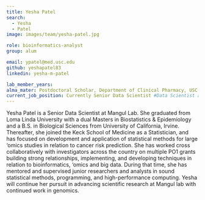 ```yaml
---
title: Yesha Patel
search:
  - Yesha 
  - Patel
image: images/team/yesha-patel.jpg

role: bioinformatics-analyst
group: alum

email: ypatel@med.usc.edu
github: yeshapatel83
linkedin: yesha-m-patel

lab_member_years: 
alma_mater: Postdoctoral Scholar, Department of Clinical Pharmacy, USC Alfred E. Mann School of Pharmacy and Pharmaceutical Sciences
current_job_position: Currently Senior Data Scientist #Data Scientist at Keck Medicine of USC
---
```


Yesha Patel is a Senior Data Scientist at Mangul Lab. She graduated from Loma Linda University with a dual Masters in Biostatistics & Epidemiology and a B.S. in Biological Sciences from University of California, Irvine. Thereafter, she joined the Keck School of Medicine as a Statistician, and has focused on development and application of statistical methods for large ‘omics studies in relation to cancer risk prediction. She has worked cross collaboratively with investigators across the country on multiple PO1 grants building strong relationships, implementing, and developing techniques in relation to bioinformatics, ‘omics and big data. During that time, she has mentored and supervised junior researchers and analysts in sound statistical methods, programming, and high-performance computing. Yesha will continue her pursuit in advancing scientific research at Mangul lab with continued work in genomics.
